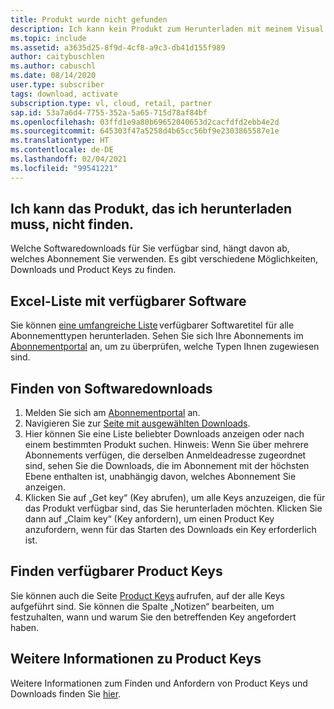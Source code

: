 ```yaml
---
title: Produkt wurde nicht gefunden
description: Ich kann kein Produkt zum Herunterladen mit meinem Visual Studio-Abonnement finden.
ms.topic: include
ms.assetid: a3635d25-8f9d-4cf8-a9c3-db41d155f989
author: caitybuschlen
ms.author: cabuschl
ms.date: 08/14/2020
user.type: subscriber
tags: download, activate
subscription.type: vl, cloud, retail, partner
sap.id: 53a7a6d4-7755-352a-5a65-715d78af84bf
ms.openlocfilehash: 03ffd1e9a80b69652040653d2cacfdfd2ebb4e2d
ms.sourcegitcommit: 645303f47a5258d4b65cc56bf9e2303865587e1e
ms.translationtype: HT
ms.contentlocale: de-DE
ms.lasthandoff: 02/04/2021
ms.locfileid: "99541221"
---
```

## <a name="im-unable-to-locate-the-product-i-need-to-download"></a>Ich kann das Produkt, das ich herunterladen muss, nicht finden.

Welche Softwaredownloads für Sie verfügbar sind, hängt davon ab, welches Abonnement Sie verwenden. Es gibt verschiedene Möglichkeiten, Downloads und Product Keys zu finden. 

## <a name="excel-list-of-available-software"></a>Excel-Liste mit verfügbarer Software 
Sie können [eine umfangreiche Liste](https://download.microsoft.com/download/1/5/4/15454442-CF17-47B9-A65D-DF84EF88511B/Visual_Studio_by_Subscription_Level.xlsx) verfügbarer Softwaretitel für alle Abonnementtypen herunterladen. Sehen Sie sich Ihre Abonnements im [Abonnementportal](https://my.visualstudio.com/benefits) an, um zu überprüfen, welche Typen Ihnen zugewiesen sind.   

## <a name="find-software-downloads"></a>Finden von Softwaredownloads 
1. Melden Sie sich am [Abonnementportal](https://my.visualstudio.com/benefits) an.  
1. Navigieren Sie zur [Seite mit ausgewählten Downloads](https://my.visualstudio.com/downloads/featured).  
1. Hier können Sie eine Liste beliebter Downloads anzeigen oder nach einem bestimmten Produkt suchen. Hinweis: Wenn Sie über mehrere Abonnements verfügen, die derselben Anmeldeadresse zugeordnet sind, sehen Sie die Downloads, die im Abonnement mit der höchsten Ebene enthalten ist, unabhängig davon, welches Abonnement Sie anzeigen.
1. Klicken Sie auf „Get key“ (Key abrufen), um alle Keys anzuzeigen, die für das Produkt verfügbar sind, das Sie herunterladen möchten. Klicken Sie dann auf „Claim key“ (Key anfordern), um einen Product Key anzufordern, wenn für das Starten des Downloads ein Key erforderlich ist. 

## <a name="find-available-product-keys"></a>Finden verfügbarer Product Keys
Sie können auch die Seite [Product Keys](https://my.visualstudio.com/productkeys) aufrufen, auf der alle Keys aufgeführt sind. Sie können die Spalte „Notizen“ bearbeiten, um festzuhalten, wann und warum Sie den betreffenden Key angefordert haben. 

## <a name="more-information-about-product-keys"></a>Weitere Informationen zu Product Keys
Weitere Informationen zum Finden und Anfordern von Product Keys und Downloads finden Sie [hier](https://docs.microsoft.com/visualstudio/subscriptions/find-keys).  